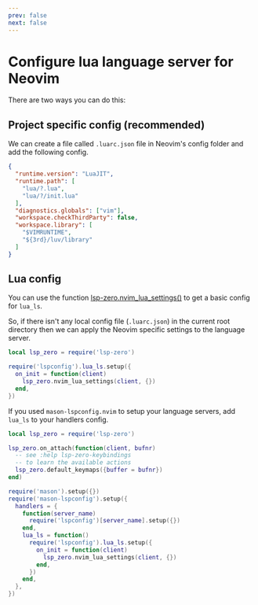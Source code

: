 ```yaml
---
prev: false
next: false
---
```


# Configure lua language server for Neovim

There are two ways you can do this:

## Project specific config (recommended)

We can create a file called `.luarc.json` file in Neovim's config folder and add the following config.

```json
{
  "runtime.version": "LuaJIT",
  "runtime.path": [
    "lua/?.lua",
    "lua/?/init.lua"
  ],
  "diagnostics.globals": ["vim"],
  "workspace.checkThirdParty": false,
  "workspace.library": [
    "$VIMRUNTIME",
    "${3rd}/luv/library"
  ]
}
```

## Lua config

You can use the function [lsp-zero.nvim_lua_settings()](../reference/lua-api#nvim-lua-settings-client-opts) to get a basic config for `lua_ls`.

So, if there isn't any local config file (`.luarc.json`) in the current root directory then we can apply the Neovim specific settings to the language server.

```lua
local lsp_zero = require('lsp-zero')

require('lspconfig').lua_ls.setup({
  on_init = function(client)
    lsp_zero.nvim_lua_settings(client, {})
  end,
})
```

If you used `mason-lspconfig.nvim` to setup your language servers, add `lua_ls` to your handlers config.

```lua
local lsp_zero = require('lsp-zero')

lsp_zero.on_attach(function(client, bufnr)
  -- see :help lsp-zero-keybindings
  -- to learn the available actions
  lsp_zero.default_keymaps({buffer = bufnr})
end)

require('mason').setup({})
require('mason-lspconfig').setup({
  handlers = {
    function(server_name)
      require('lspconfig')[server_name].setup({})
    end,
    lua_ls = function()
      require('lspconfig').lua_ls.setup({
        on_init = function(client)
          lsp_zero.nvim_lua_settings(client, {})
        end,
      })
    end,
  },
})
```


